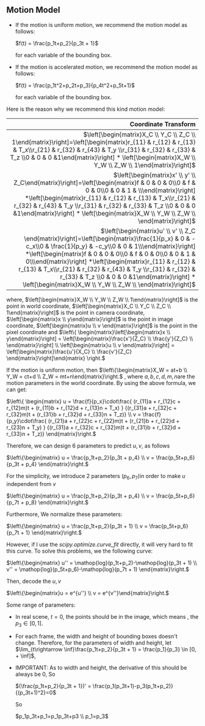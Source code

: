 ## Motion Model

- If  the motion is uniform motion, we recommend the motion model as follows:

  $f(t) = \frac{p_1t+p_2}{p_3t + 1}$

  for each variable of the bounding box.

- If the motion is accelerated motion, we recommend the motion model as follows:

  $f(t) = \frac{p_1t^2+p_2t+p_3}{p_4t^2+p_5t+1}$

  for each variable of the bounding box.

Here is the reason why we recommend this kind motion model:

|                                         Coordinate Transform |
| -----------------------------------------------------------: |
| $\left[\begin{matrix}X_C \\ Y_C \\ Z_C \\ 1\end{matrix}\right]=\left[\begin{matrix}r_{11} & r_{12} & r_{13} & T_x\\r_{21} & r_{32} & r_{43} & T_y \\r_{31} & r_{32} & r_{33} & T_z \\0 & 0 & 0 &1\end{matrix}\right] * \left[\begin{matrix}X_W \\ Y_W \\ Z_W \\ 1\end{matrix}\right]$ |
| $\left[\begin{matrix}x' \\ y' \\ Z_C\end{matrix}\right]=\left[\begin{matrix}f & 0 & 0 & 0\\0 & f & 0 & 0\\0 & 0 & 1 & \\\end{matrix}\right] *\left[\begin{matrix}r_{11} & r_{12} & r_{13} & T_x\\r_{21} & r_{32} & r_{43} & T_y \\r_{31} & r_{32} & r_{33} & T_z \\0 & 0 & 0 &1\end{matrix}\right] * \left[\begin{matrix}X_W \\ Y_W \\ Z_W \\ \end{matrix}\right]$ |
| $\left[\begin{matrix}u' \\ v' \\ Z_C \end{matrix}\right]=\left[\begin{matrix}\frac{1}{p_x} & 0 & -c_x\\0 & \frac{1}{p_y} & -c_y\\0 & 0 & 1\\\end{matrix}\right] *\left[\begin{matrix}f & 0 & 0 & 0\\0 & f & 0 & 0\\0 & 0 & 1 & 0\\\end{matrix}\right] *\left[\begin{matrix}r_{11} & r_{12} & r_{13} & T_x\\r_{21} & r_{32} & r_{43} & T_y \\r_{31} & r_{32} & r_{33} & T_z \\0 & 0 & 0 &1\end{matrix}\right] * \left[\begin{matrix}X_W \\ Y_W \\ Z_W \\ \end{matrix}\right]$ |

where, $\left[\begin{matrix}X_W \\ Y_W \\ Z_W \\ 1\end{matrix}\right]​$ is the point in world coordinate, $\left[\begin{matrix}X_C \\ Y_C \\ Z_C \\ 1\end{matrix}\right]​$ is the point in camera coordinate, $\left[\begin{matrix}x \\ y\end{matrix}\right]​$ is the point in image coordinate, $\left[\begin{matrix}u \\ v \end{matrix}\right]​$ is the point in the pixel coordinate and $\left\{
\begin{matrix}\left[\begin{matrix}x \\ y\end{matrix}\right] = 
\left[\begin{matrix}\frac{x'}{Z_C} \\ \frac{y'}{Z_C} \\ \end{matrix}\right] \\
\left[\begin{matrix}u \\ v \end{matrix}\right] = 
\left[\begin{matrix}\frac{u'}{X_C} \\ \frac{v'}{Z_C} \end{matrix}\right]\end{matrix}
\right.​$

If the motion is uniform motion, then $\left\{\begin{matrix}X_W = at+b \\ Y_W = ct+d \\ Z_W = mt+n\end{matrix}\right.​$ , where $a,b,c, d, m, n ​$ are the motion parameters in the world coordinate. By using the above formula, we can get:

$\left\{
\begin{matrix}
u = \frac{f}{p_x}\cdot\frac{
(r_{11}a + r_{12}c + r_{12}m)t + (r_{11}b + r_{12}d + r_{13}n + T_x)
}
{(r_{31}a + r_{32}c + r_{32}m)t + (r_{31}b + r_{32}d + r_{33}n + T_z)}
\\
v = \frac{f}{p_y}\cdot\frac{
(r_{21}a + r_{22}c + r_{22}m)t + (r_{21}b + r_{22}d + r_{23}n + T_y)
}
{(r_{31}a + r_{32}c + r_{32}m)t + (r_{31}b + r_{32}d + r_{33}n + T_z)}
\end{matrix}\right.$

Therefore, we can design  6 parameters to predict $u,v$, as follows

$\left\{\begin{matrix}
u = \frac{p_1t+p_2}{p_3t + p_4} \\
v = \frac{p_5t+p_6}{p_3t + p_4}
\end{matrix}\right.​$

For the simplicity, we introduce 2 parameters $(p_6, p_7)​$in order to make $u​$ independent from $v​$

$\left\{\begin{matrix}
u = \frac{p_1t+p_2}{p_3t + p_4} \\
v = \frac{p_5t+p_6}{p_7t + p_8}
\end{matrix}\right.$

Furthermore, We normalize these parameters:

$\left\{\begin{matrix}
u = \frac{p_1t+p_2}{p_3t + 1} \\
v = \frac{p_5t+p_6}{p_7t + 1}
\end{matrix}\right.​$

However, if I use the *scipy.optimize.curve_fit* directly, it will very hard to fit this curve. To solve this problems, we the following curve:

$\left\{\begin{matrix}
u'' = \mathop{log}(p_1t+p_2)-\mathop{log}(p_3t + 1) \\
v'' = \mathop{log}(p_5t+p_6)-\mathop{log}(p_7t + 1)
\end{matrix}\right.​$

Then, decode the $u, v​$

$\left\{\begin{matrix}u = e^{u''} \\ v = e^{v''}\end{matrix}\right.​$

Some range of parameters:

- In real scene, $t=0$, the points should be in the image, which means , the $p_3 \in [0, 1]$. 

- For each frame, the width and height of bounding boxes doesn't change. Therefore, for the parameters of width and height, let $\lim_{t\rightarrow \inf}\frac{p_1t+p_2}{p_3t + 1} = \frac{p_1}{p_3} \in [0, + \inf]​$,  

- IMPORTANT:  As to width and height, the derivative of this should be always be 0, So

  $(\frac{p_1t+p_2}{p_3t + 1})' = \frac{p_1(p_3t+1)-p_3(p_1t+p_2)}{(p_3t+1)^2}=0$

  So

  $p_1p_3t+p_1=p_1p_3t+p3 \\ p_1=p_3$

  
